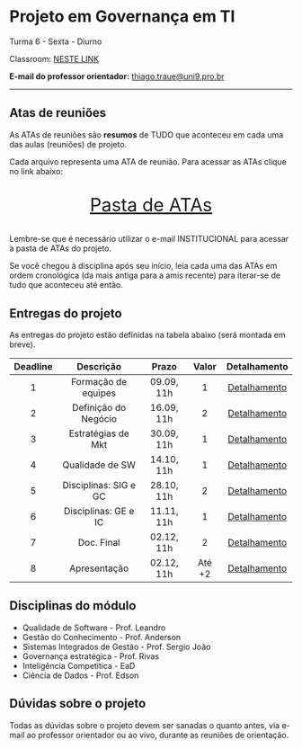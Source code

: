 # Projeto em Governança em TI

Turma 6 - Sexta - Diurno

Classroom: [NESTE LINK](https://classroom.google.com/c/NDg4ODEyMDkxNzY2?cjc=zpfst3l)

**E-mail do professor orientador:** thiago.traue@uni9.pro.br

---

## Atas de reuniões

As ATAs de reuniões são **resumos** de TUDO que aconteceu em cada uma das aulas (reuniões) de projeto.

Cada arquivo representa uma ATA de reunião. Para acessar as ATAs clique no link abaixo:

<p style="font-size:2.3em;text-align:center">
    <a href="https://drive.google.com/drive/folders/1hN0XR-3KyBk1x_TjB5VphiimIPLUCXvU?usp=sharing" target="_blank">Pasta de ATAs</a>
</p>

Lembre-se que é necessário utilizar o e-mail INSTITUCIONAL para acessar a pasta de ATAs do projeto.

Se você chegou à disciplina após seu início, leia cada uma das ATAs em ordem cronológica (da mais antiga para a amis recente) para iterar-se de tudo que aconteceu até então.

## Entregas do projeto

As entregas do projeto estão definidas na tabela abaixo (será montada em breve).

| Deadline |      Descrição       | Prazo      | Valor | Detalhamento                                                                                                    |
|:--------:|:--------------------:|:----------:|:-----:|:---------------------------------------------------------------------------------------------------------------:|
|    1     | Formação de equipes  | 09.09, 11h |   1   |[Detalhamento](https://docs.google.com/document/d/1UMGULClScnbdKANkGfLjZZfZNRJyhFNxXsu1A8xK6WA/edit?usp=sharing) |
|    2     | Definição do Negócio | 16.09, 11h |   2   |[Detalhamento](https://docs.google.com/document/d/1HXxUGNbR9aS3p3J_quFc0VPVkZDLJbJS_sRn4JuYJsk/edit?usp=sharing) |
|    3     | Estratégias de Mkt   | 30.09, 11h |   1   |[Detalhamento](https://docs.google.com/document/d/1GMZG3Xj6AkKrStNgVnjoppvUGmdV3rxdhkAjGprtmYo/edit?usp=sharing) |
|    4     | Qualidade de SW      | 14.10, 11h |   1   |[Detalhamento](https://docs.google.com/document/d/1HgcdabonQv4bW-j18DHUVdcekXj0mxhfvwRL5pqzIaE/edit?usp=sharing) |
|    5     | Disciplinas: SIG e GC| 28.10, 11h |   2   |[Detalhamento](https://docs.google.com/document/d/1Yc-lwEm8LEx5lRXj9ycrO54SNS6syyhAIWd73WD-1hY/edit?usp=sharing) |
|    6     | Disciplinas: GE e IC | 11.11, 11h |   1   |[Detalhamento](https://docs.google.com/document/d/1AYRMwHmBp8LGBtuRgcAwewMu139mFKClRBmk-0h9s5s/edit?usp=sharing) |
|    7     | Doc. Final           | 02.12, 11h |   2   |[Detalhamento](https://docs.google.com/document/d/1r4gh26SPNXKWuvnpSD3KT4AUMAjT5keqaWn1wJ_alnM/edit?usp=sharing) |
|    8     | Apresentação         | 02.12, 11h |Até +2 |[Detalhamento](https://docs.google.com/document/d/1r4gh26SPNXKWuvnpSD3KT4AUMAjT5keqaWn1wJ_alnM/edit?usp=sharing) |

## Disciplinas do módulo

- Qualidade de Software - Prof. Leandro
- Gestão do Conhecimento - Prof. Anderson
- Sistemas Integrados de Gestão - Prof. Sergio João
- Governança estratégica - Prof. Rivas
- Inteligência Competitica - EaD
- Ciência de Dados - Prof. Edson

## Dúvidas sobre o projeto

Todas as dúvidas sobre o projeto devem ser sanadas o quanto antes, via e-mail ao professor orientador ou ao vivo, durante as reuniões de orientação.